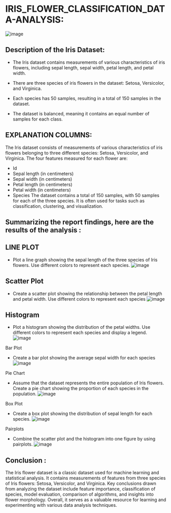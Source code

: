   # IRIS_FLOWER_CLASSIFICATION_DATA-ANALYSIS:

![image](https://github.com/user-attachments/assets/8ca670cc-a484-404b-83d8-5a65e018d714)


## Description of the Iris Dataset:

- The Iris dataset contains measurements of various characteristics of iris flowers, including sepal length, sepal width, petal length, and petal width.

- There are three species of iris flowers in the dataset: Setosa, Versicolor, and Virginica.

- Each species has 50 samples, resulting in a total of 150 samples in the dataset.

- The dataset is balanced, meaning it contains an equal number of samples for each class.

## EXPLANATION COLUMNS:
The Iris dataset consists of measurements of various characteristics of iris flowers belonging to three different species: Setosa, Versicolor, and Virginica. The four features measured for each flower are:

- Id
- Sepal length (in centimeters)
- Sepal width (in centimeters)
- Petal length (in centimeters)
- Petal width (in centimeters)
- Species The dataset contains a total of 150 samples, with 50 samples for each of the three species. It is often used for tasks such as classification, clustering, and visualization.


## Summarizing the report findings, here are the results of the analysis :

## LINE PLOT
- Plot a line graph showing the sepal length of the three species of Iris flowers. Use different colors to represent each species.
![image](https://github.com/user-attachments/assets/c954d024-0463-41f2-8232-f49a2d8facb9)


## Scatter Plot
- Create a scatter plot showing the relationship between the petal length and petal width. Use different colors to represent each species
![image](https://github.com/user-attachments/assets/a59ae605-31cd-4f73-8a84-81ccb35b4e57)


## Histogram
- Plot a histogram showing the distribution of the petal widths. Use different colors to represent each species and display a legend.
![image](https://github.com/user-attachments/assets/48bc4e8f-0e38-4311-89ae-be115295c079)


Bar Plot
- Create a bar plot showing the average sepal width for each species
![image](https://github.com/user-attachments/assets/a8affb6f-46a9-470e-8813-fa51aaf8de66)


Pie Chart
- Assume that the dataset represents the entire population of Iris flowers. Create a pie chart showing the proportion of each species in the population.
![image](https://github.com/user-attachments/assets/555e4e12-efee-42f4-9a22-f20ad512365a)


Box Plot
- Create a box plot showing the distribution of sepal length for each species.
![image](https://github.com/user-attachments/assets/6a010e1b-350a-48dc-bb12-4adacf59d5a7)


Pairplots
- Combine the scatter plot and the histogram into one figure by using pairplots.
![image](https://github.com/user-attachments/assets/248f5488-ad4b-4bc9-8425-e071b95f3c62)


## Conclusion :
The Iris flower dataset is a classic dataset used for machine learning and statistical analysis. It contains measurements of features from three species of Iris flowers: Setosa, Versicolor, and Virginica. Key conclusions drawn from analyzing the dataset include feature importance, classification of species, model evaluation, comparison of algorithms, and insights into flower morphology. Overall, it serves as a valuable resource for learning and experimenting with various data analysis techniques.


